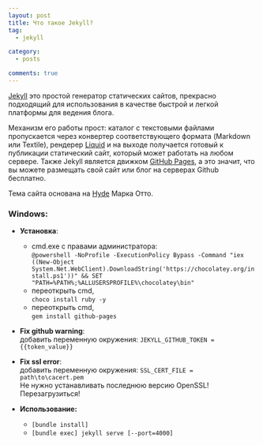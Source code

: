 ```yaml
---
layout: post
title: Что такое Jekyll?
tag:
  - jekyll

category:
  - posts

comments: true
---
```


[Jekyll](http://jekyllrb.com) это простой генератор статических сайтов, прекрасно подходящий для использования в качестве быстрой и легкой платформы для ведения блога.<!--more-->

Механизм его работы прост: каталог с текстовыми файлами пропускается через конвертер соответствующего формата (Markdown или Textile), рендерер [Liquid](https://github.com/Shopify/liquid/wiki) и на выходе получается готовый к публикации статический сайт, который может работать на любом сервере. Также Jekyll является движком [GitHub Pages](http://pages.github.com/), а это значит, что вы можете размещать свой сайт или блог на серверах Github бесплатно.

Тема сайта основана на [Hyde](https://github.com/poole/hyde) Марка Отто.


### Windows:

  * **Установка**:
    * cmd.exe c правами администратора:  
    `@powershell -NoProfile -ExecutionPolicy Bypass -Command "iex ((New-Object System.Net.WebClient).DownloadString('https://chocolatey.org/install.ps1'))" && SET "PATH=%PATH%;%ALLUSERSPROFILE%\chocolatey\bin"`
    * переоткрыть cmd,  
     `choco install ruby -y`
    * переоткрыть cmd,  
    `gem install github-pages`

  * **Fix github warning**:  
  добавить переменную окружения: `JEKYLL_GITHUB_TOKEN = {{token_value}}`

  * **Fix ssl error**:  
  добавить переменную окружения: `SSL_CERT_FILE = path\to\cacert.pem`  
  Не нужно устанавливать последнюю версию OpenSSL!  
  Перезагрузиться!

  * **Использование:**
    * `[bundle install]`
    * `[bundle exec] jekyll serve [--port=4000]`
